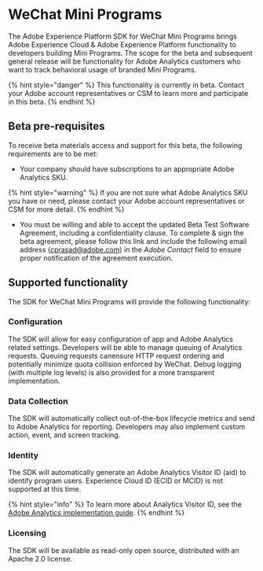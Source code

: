 # WeChat Mini Programs

The Adobe Experience Platform SDK for WeChat Mini Programs brings Adobe Experience Cloud & Adobe Experience Platform functionality to developers building Mini Programs. The scope for the beta and subsequent general release will be functionality for Adobe Analytics customers who want to track behavioral usage of branded Mini Programs.

{% hint style="danger" %}
This functionality is currently in beta. Contact your Adobe account representatives or CSM to learn more and participate in this beta.
{% endhint %}

## Beta pre-requisites

To receive beta materials access and support for this beta, the following requirements are to be met:

* Your company should have subscriptions to an appropriate Adobe Analytics SKU.

{% hint style="warning" %}
If you are not sure what Adobe Analytics SKU you have or need, please contact your Adobe account representatives or CSM for more detail.
{% endhint %}

* You must be willing and able to accept the updated Beta Test Software Agreement, including a confidentiality clause. To complete & sign the beta agreement, please follow this link and include the following email address \(cprasad@adobe.com\) in the _Adobe Contact_ field to ensure proper notification of the agreement execution.

## Supported functionality

The SDK for WeChat Mini Programs will provide the following functionality:

### **Configuration** 

The SDK will allow for easy configuration of app and Adobe Analytics related settings. Developers will be able to manage queuing of Analytics requests. Queuing requests canensure HTTP request ordering and potentially minimize quota collision enforced by WeChat. Debug logging \(with multiple log levels\) is also provided for a more transparent implementation.

### **Data Collection** 

The SDK will automatically collect out-of-the-box lifecycle metrics and send to Adobe Analytics for reporting. Developers may also implement custom action, event, and screen tracking.

### Identity 

The SDK will automatically generate an Adobe Analytics Visitor ID \(aid\) to identify program users. Experience Cloud ID \(ECID or MCID\) is not supported at this time.

{% hint style="info" %}
To learn more about Analytics Visitor ID, see the [Adobe Analytics implementation guide](https://docs.adobe.com/content/help/en/analytics/implementation/javascript-implementation/unique-visitors/visid-analytics.html#concept_74F6B4B9B2FA415AB5D029A1F8F099BC).
{% endhint %}

### **Licensing**

The SDK will be available as read-only open source, distributed with an Apache 2.0 license.

